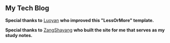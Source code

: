 ## My Tech Blog

__Special thanks to__ [Luoyan](https://github.com/luoyan35714/LessOrMore) __who improved this "LessOrMore" template.__

__Special thanks to__ [ZangShayang](https://zangshayang1.github.io) __who built the site for me that serves as my study notes.__

